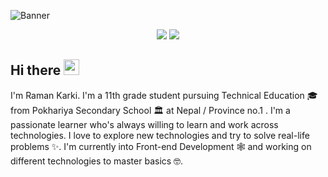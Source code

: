 ![Banner](https://github.com/ramankarki/ramankarki/blob/master/assets/banner.svg)

<!-- retro visitor counter -->
<p align="center">
    <img src="https://github.com/ramankarki/ramankarki/blob/master/assets/eye-icon.svg">
    <img src="https://profile-counter.glitch.me/ramankarki/count.svg" />
</p>

<!-- hello msg with wave hand gif -->
<h2>Hi there <img src="https://media.giphy.com/media/hvRJCLFzcasrR4ia7z/giphy.gif" width="25px"></h2>

<!-- about me -->
I'm Raman Karki. I'm a 11th grade student pursuing Technical Education 🎓 from Pokhariya Secondary School 🏛 at Nepal / Province no.1 . I'm a passionate learner who's always willing to learn and work across technologies. I love to explore new technologies and try to solve real-life problems ✨. I'm currently into Front-end Development 🕸️ and working on different technologies to master basics 🤓.

